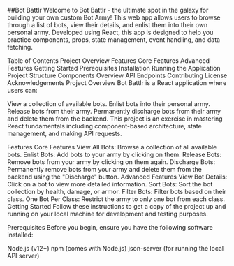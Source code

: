##Bot Battlr
Welcome to Bot Battlr - the ultimate spot in the galaxy for building your own custom Bot Army! This web app allows users to browse through a list of bots, view their details, and enlist them into their own personal army. Developed using React, this app is designed to help you practice components, props, state management, event handling, and data fetching.

Table of Contents
Project Overview
Features
Core Features
Advanced Features
Getting Started
Prerequisites
Installation
Running the Application
Project Structure
Components Overview
API Endpoints
Contributing
License
Acknowledgements
Project Overview
Bot Battlr is a React application where users can:

View a collection of available bots.
Enlist bots into their personal army.
Release bots from their army.
Permanently discharge bots from their army and delete them from the backend.
This project is an exercise in mastering React fundamentals including component-based architecture, state management, and making API requests.

Features
Core Features
View All Bots: Browse a collection of all available bots.
Enlist Bots: Add bots to your army by clicking on them.
Release Bots: Remove bots from your army by clicking on them again.
Discharge Bots: Permanently remove bots from your army and delete them from the backend using the "Discharge" button.
Advanced Features
View Bot Details: Click on a bot to view more detailed information.
Sort Bots: Sort the bot collection by health, damage, or armor.
Filter Bots: Filter bots based on their class.
One Bot Per Class: Restrict the army to only one bot from each class.
Getting Started
Follow these instructions to get a copy of the project up and running on your local machine for development and testing purposes.

Prerequisites
Before you begin, ensure you have the following software installed:

Node.js (v12+)
npm (comes with Node.js)
json-server (for running the local API server)
